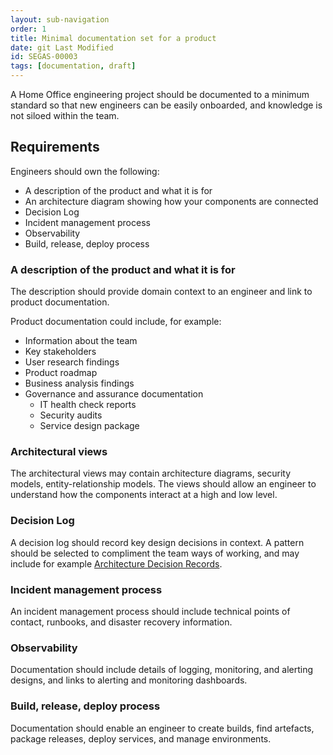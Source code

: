```yaml
---
layout: sub-navigation
order: 1
title: Minimal documentation set for a product
date: git Last Modified
id: SEGAS-00003
tags: [documentation, draft]
---
```

A Home Office engineering project should be documented to a minimum standard so that new engineers can be easily 
onboarded, and knowledge is not siloed within the team.

## Requirements
Engineers should own the following:
- A description of the product and what it is for
- An architecture diagram showing how your components are connected
- Decision Log
- Incident management process
- Observability
- Build, release, deploy process

### A description of the product and what it is for
The description should provide domain context to an engineer and link to product documentation.

Product documentation could include, for example:
- Information about the team
- Key stakeholders
- User research findings
- Product roadmap
- Business analysis findings
- Governance and assurance documentation
    - IT health check reports
    - Security audits
    - Service design package

### Architectural views
The architectural views may contain architecture diagrams, security models, entity-relationship models. The views should allow an engineer to understand how the components interact at a high and low level.

### Decision Log
A decision log should record key design decisions in context. A pattern should be selected to compliment the team ways of working, and may include for example [Architecture Decision Records](https://adr.github.io/). 

### Incident management process
An incident management process should include technical points of contact, runbooks, and disaster recovery information.

### Observability
Documentation should include details of logging, monitoring, and alerting designs, and links to alerting and monitoring dashboards.

### Build, release, deploy process
Documentation should enable an engineer to create builds, find artefacts, package releases, deploy services, and manage environments.
